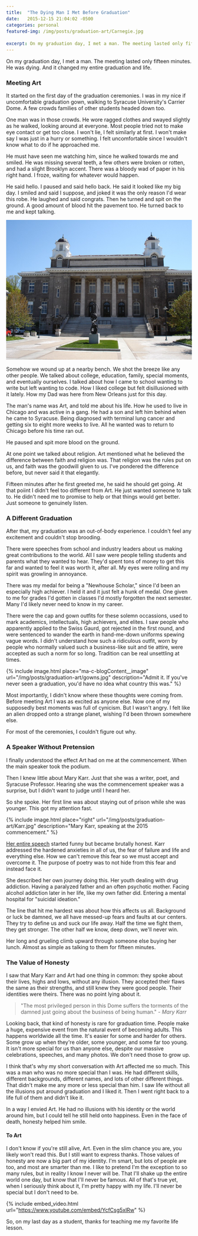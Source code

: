 ```yaml
---
title:  "The Dying Man I Met Before Graduation"
date:   2015-12-15 21:04:02 -0500
categories: personal
featured-img: /img/posts/graduation-art/Carnegie.jpg

excerpt: On my graduation day, I met a man. The meeting lasted only fifteen minutes. He was dying.
---
```


On my graduation day, I met a man. The meeting lasted only fifteen minutes. He was dying. And it changed my entire graduation and life.

### Meeting Art

It started on the first day of the graduation ceremonies. I was in my nice if uncomfortable graduation gown, walking to Syracuse University's Carrier Dome. A few crowds families of other students headed down too.

One man was in those crowds. He wore ragged clothes and swayed slightly as he walked, looking around at everyone. Most people tried not to make eye contact or get too close. I won't lie, I felt similarly at first. I won't make say I was just in a hurry or something. I felt uncomfortable since I wouldn't know what to do if he approached me.

He must have seen me watching him, since he walked towards me and smiled. He was missing several teeth, a few others were broken or rotten, and had a slight Brooklyn accent. There was a bloody wad of paper in his right hand. I froze, waiting for whatever would happen.

He said hello. I paused and said hello back. He said it looked like my big day. I smiled and said I suppose, and joked it was the only reason I'd wear this robe. He laughed and said congrats. Then he turned and spit on the ground. A good amount of blood hit the pavement too. He turned back to me and kept talking.

<img  src="/img/posts/graduation-art/Carnegie.jpg">

Somehow we wound up at a nearby bench. We shot the breeze like any other people. We talked about college, education, family, special moments, and eventually ourselves. I talked about how I came to school wanting to write but left wanting to code. How I liked college but felt disillusioned with it lately. How my Dad was here from New Orleans just for this day.

The man's name was Art, and told me about his life. How he used to live in Chicago and was active in a gang. He had a son and left him behind when he came to Syracuse. Being diagnosed with terminal lung cancer and getting six to eight more weeks to live. All he wanted was to return to Chicago before his time ran out.

He paused and spit more blood on the ground.

At one point we talked about religion. Art mentioned what he believed the difference between faith and religion was. That religion was the rules put on us, and faith was the goodwill given to us. I've pondered the difference before, but never said it that elegantly.

Fifteen minutes after he first greeted me, he said he should get going. At that poiint I didn't feel too different from Art. He just wanted someone to talk to. He didn't need me to promise to help or that things would get better. Just someone to genuinely listen.

### A Different Graduation

After that, my graduation was an out-of-body experience. I couldn't feel any excitement and couldn't stop brooding.

There were speeches from school and industry leaders about us making great contributions to the world. All I saw were people telling students and parents what they wanted to hear. They'd spent tons of money to get this far and wanted to feel it was worth it, after all. My eyes were rolling and my spirit was growling in annoyance.

There was my medal for being a "Newhouse Scholar," since I'd been an especially high achiever. I held it and it just felt a hunk of medal. One given to me for grades I'd gotten in classes I'd mostly forgotten the next semester. Many I'd likely never need to know in my career.

There were the cap and gown outfits for these solemn occassions, used to mark academics, intellectuals, high achievers, and elites. I saw people who apparently applied to the Swiss Gaurd, got rejected in the first round, and were sentenced to wander the earth in hand-me-down uniforms spewing vague words. I didn't understand how such a ridiculous outfit, worn by people who normally valued such a business-like suit and tie attire, were accepted as such a norm for so long. Tradition can be real unsettling at times.

{% include image.html place="ma-c-blogContent__image" url="/img/posts/graduation-art/gowns.jpg" description="Admit it. If you've never seen a graduation, you'd have no idea what country this was." %}

Most importantly, I didn't know where these thoughts were coming from. Before meeting Art I was as excited as anyone else. Now one of my supposedly best moments was full of cynicism. But I wasn't angry. I felt like an alien dropped onto a strange planet, wishing I'd been thrown somewhere else.

For most of the ceremonies, I couldn't figure out why.

### A Speaker Without Pretension

I finally understood the effect Art had on me at the commencement. When the main speaker took the podium.

Then I knew little about Mary Karr. Just that she was a writer, poet, and Syracuse Professor. Hearing she was the commencement speaker was a surprise, but I didn't want to judge until I heard her.

So she spoke. Her first line was about staying out of prison while she was younger. This got my attention fast.

{% include image.html place="right" url="/img/posts/graduation-art/Karr.jpg" description="Mary Karr, speaking at the 2015 commencement." %}

[Her entire speech](http://www.syracuse.com/news/index.ssf/2015/05/transcript_mary_karrs_syracuse_university_commencement_address.html) started funny but became brutally honest. Karr addressed the hardened anxieties in all of us, the fear of failure and life and everything else. How we can't remove this fear so we must accept and overcome it. The purpose of poetry was to not hide from this fear and instead face it.

She described her own journey doing this. Her youth dealing with drug addiction. Having a paralyzed father and an often psychotic mother. Facing alcohol addiction later in her life, like my own father did. Entering a mental hospital for "suicidal ideation."

The line that hit me hardest was about how this affects us all. Background or luck be damned, we all have messed-up fears and faults at our centers. They try to define us and suck our life away. Half the time we fight them, they get stronger. The other half we know, deep down, we'll never win.

Her long and grueling climb upward through someone else buying her lunch. Almost as simple as talking to them for fifteen minutes.

### The Value of Honesty

I saw that Mary Karr and Art had one thing in common: they spoke about their lives, highs and lows, without any illusion. They accepted their flaws the same as their strengths, and still knew they were good people. Their identities were theirs. There was no point lying about it.

> "The most privileged person in this Dome suffers the torments of the damned just going about the business of being human." *- Mary Karr*

Looking back, that kind of honesty is rare for graduation time. People make a huge, expensive event from the natural event of becoming adults. This happens worldwide all the time. It's easier for some and harder for others. Some grow up when they're older, some younger, and some far too young. It isn't more special for us than anyone else, despite our massive celebrations, speeches, and many photos. We don't need those to grow up.

I think that's why my short conversation with Art affected me so much. This was a man who was no more special than I was. He had different skills, different backgrounds, different names, and lots of other different things. That didn't make me any more or less special than him. I saw life without all the illusions put around graduation and I liked it. Then I went right back to a life full of them and didn't like it.

In a way I envied Art. He had no illusions with his identity or the world around him, but I could tell he still held onto happiness. Even in the face of death, honesty helped him smile.

#### To Art

I don't know if you're still alive, Art. Even in the slim chance you are, you likely won't read this. But I still want to express thanks. Those values of honesty are now a big part of my identity. I'm smart, but lots of people are too, and most are smarter than me. I like to pretend I'm the exception to so many rules, but in reality I know I never will be. That I'll shake up the entire world one day, but know that I'll never be famous. All of that's true yet, when I seriously think about it, I'm pretty happy with my life. I'll never be special but I don't need to be.

{% include embed_video.html url="https://www.youtube.com/embed/YcfCsg5xlRw" %}

So, on my last day as a student, thanks for teaching me my favorite life lesson.